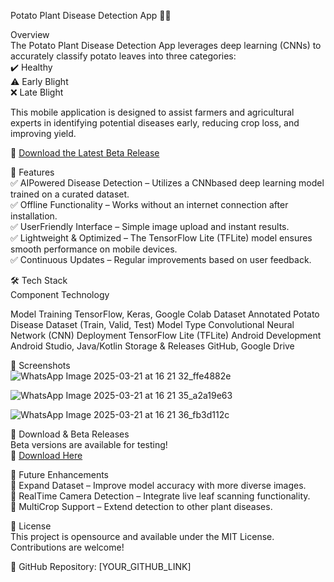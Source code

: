 Potato Plant Disease Detection App 🌱📱  


 Overview  
The Potato Plant Disease Detection App leverages deep learning (CNNs) to accurately classify potato leaves into three categories:  
✔️ Healthy  
⚠️ Early Blight  
❌ Late Blight  

This mobile application is designed to assist farmers and agricultural experts in identifying potential diseases early, reducing crop loss, and improving yield.  

🔗 [Download the Latest Beta Release](https://github.com/forever1ce/New-Blight/releases)  






 📌 Features  
✅ AIPowered Disease Detection – Utilizes a CNNbased deep learning model trained on a curated dataset.  
✅ Offline Functionality – Works without an internet connection after installation.  
✅ UserFriendly Interface – Simple image upload and instant results.  
✅ Lightweight & Optimized – The TensorFlow Lite (TFLite) model ensures smooth performance on mobile devices.  
✅ Continuous Updates – Regular improvements based on user feedback.  






 🛠️ Tech Stack  
 Component  Technology 

 Model Training  TensorFlow, Keras, Google Colab 
 Dataset  Annotated Potato Disease Dataset (Train, Valid, Test) 
 Model Type  Convolutional Neural Network (CNN) 
 Deployment  TensorFlow Lite (TFLite) 
 Android Development  Android Studio, Java/Kotlin 
 Storage & Releases  GitHub, Google Drive 






 📸 Screenshots  
![WhatsApp Image 2025-03-21 at 16 21 32_ffe4882e](https://github.com/user-attachments/assets/1901373d-f477-4e4f-9aef-e9cb275138b3)

![WhatsApp Image 2025-03-21 at 16 21 35_a2a19e63](https://github.com/user-attachments/assets/da2744e2-2102-43cd-8713-34afdb29d2f9)

![WhatsApp Image 2025-03-21 at 16 21 36_fb3d112c](https://github.com/user-attachments/assets/0f17f2d1-7fa1-48ae-ba8f-35c2d1a74239)







 🚀 Download & Beta Releases  
Beta versions are available for testing!  
🔗 [Download Here](https://github.com/forever1ce/New-Blight/releases)  






 📢 Future Enhancements  
📌 Expand Dataset – Improve model accuracy with more diverse images.  
📌 RealTime Camera Detection – Integrate live leaf scanning functionality.  
📌 MultiCrop Support – Extend detection to other plant diseases.  






 📜 License  
This project is opensource and available under the MIT License. Contributions are welcome!  




📌 GitHub Repository: [YOUR_GITHUB_LINK]  


